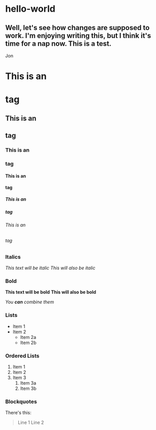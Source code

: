 # hello-world
Well, let's see how changes are supposed to work. I'm enjoying writing this, but I think it's time for a nap now.
This is a test.
--
Jon

# This is an <h1> tag
## This is an <h2> tag
### This is an <h3> tag
#### This is an <h4> tag
##### This is an <h5> tag
###### This is an <h6> tag

### Italics
*This text will be italic*
_This will also be italic_

### Bold
**This text will be bold**
__This will also be bold__

_You **can** combine them_

### Lists
* Item 1
* Item 2
  * Item 2a
  * Item 2b
  
### Ordered Lists
1. Item 1
1. Item 2
1. Item 3
   1. Item 3a
   1. Item 3b
   
### Blockquotes
There's this:
> Line 1
> Line 2


